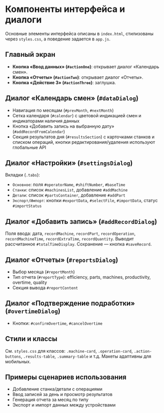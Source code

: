 # Компоненты интерфейса и диалоги

Основные элементы интерфейса описаны в `index.html`, стилизованы через `styles.css`, а поведение задается в `app.js`.

## Главный экран
- **Кнопка «Ввод данных» (`#actionOne`)**: открывает диалог «Календарь смен».
- **Кнопка «Отчеты» (`#actionTwo`)**: открывает диалог «Отчеты».
- **Кнопка «Действие 3» (`#actionThree`)**: заглушка.

## Диалог «Календарь смен» (`#dataDialog`)
- Навигация по месяцам (`#prevMonth`, `#nextMonth`)
- Сетка календаря (`#calendar`) с цветовой индикацией смен и индикаторами наличия данных
- Кнопка «Добавить запись на выбранную дату» (`#addRecordFromCalendar`)
- Секция результатов дня (`#resultsSection`) с карточками станков и списком операций, кнопки редактирования/удаления используют глобальные API

## Диалог «Настройки» (`#settingsDialog`)
Вкладки (`.tabs`):
- `Основное`: поля `#operatorName`, `#shiftNumber`, `#baseTime`
- `Станки`: список `#machinesList`, добавление `#addMachine`
- `Детали`: список `#partsContainer`, добавление `#addPart`
- `Экспорт/Импорт`: кнопки `#exportData`, `#selectFile`, `#importData`, статус `#importStatus`

## Диалог «Добавить запись» (`#addRecordDialog`)
Поля ввода: дата, `recordMachine`, `recordPart`, `recordOperation`, `recordMachineTime`, `recordExtraTime`, `recordQuantity`. Выводит рассчитанное `#totalTimeDisplay`. Сохранение — кнопка `#saveRecord`.

## Диалог «Отчеты» (`#reportsDialog`)
- Выбор месяца (`#reportMonth`)
- Тип отчета (`#reportType`): efficiency, parts, machines, productivity, overtime, quality
- Секция вывода `#reportContent`

## Диалог «Подтверждение подработки» (`#overtimeDialog`)
- Кнопки: `#confirmOvertime`, `#cancelOvertime`

## Стили и классы
См. `styles.css` для классов: `.machine-card`, `.operation-card`, `.action-buttons`, `.results-table`, `.summary-table` и т.д. Макеты адаптивны для мобильных.

## Примеры сценариев использования
- Добавление станка/детали с операциями
- Ввод записей за день и просмотр результатов
- Генерация отчета за месяц по типу
- Экспорт и импорт данных между устройствами
